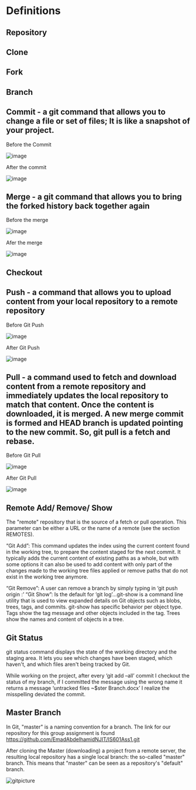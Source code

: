 # Definitions 

## Repository 

## Clone 

## Fork 

## Branch

## Commit - a git command that allows you to change a file or set of files; It is like a snapshot of your project.

Before the Commit 

![image](https://user-images.githubusercontent.com/78187300/109912583-5fcc2200-7c7a-11eb-9c6e-f35e27c9f812.png)

After the commit 

![image](https://user-images.githubusercontent.com/78187300/109912614-6eb2d480-7c7a-11eb-98be-0191ca3696d3.png)


## Merge - a git command that allows you to bring the forked history back together again

Before the merge

![image](https://user-images.githubusercontent.com/78187300/109909621-6bb4e580-7c74-11eb-9505-34956de62230.png)

Afer the merge 

![image](https://user-images.githubusercontent.com/78187300/109909680-82f3d300-7c74-11eb-9204-f178e68294df.png)


## Checkout

## Push - a command that allows you to upload content from your local repository to a remote repository

Before Git Push  

![image](https://user-images.githubusercontent.com/78187300/109909180-a5d1b780-7c73-11eb-8af4-0a978b46b03b.png)  

After Git Push 

![image](https://user-images.githubusercontent.com/78187300/109909271-cef24800-7c73-11eb-949c-66b5a7657d15.png)

## Pull - a command used to fetch and download content from a remote repository and immediately updates the local repository to match that content. Once the content is downloaded, it is merged. A new merge commit is formed and HEAD branch is updated pointing to the new commit. So, git pull is a fetch and rebase. 

Before Git Pull 

![image](https://user-images.githubusercontent.com/78187300/109907782-03183980-7c71-11eb-984e-0bb89f62ca05.png)

After Git Pull 

![image](https://user-images.githubusercontent.com/78187300/109907963-6b671b00-7c71-11eb-83df-c01b2a90ef20.png)

## Remote Add/ Remove/ Show

The "remote" repository that is the source of a fetch or pull operation. This parameter can be either a URL or the name of a remote (see the section REMOTES).

“Git Add”: This command updates the index using the current content found in the working tree, to prepare the content staged for the next commit. It typically adds the current content of existing paths as a whole, but with some options it can also be used to add content with only part of the changes made to the working tree files applied or remove paths that do not exist in the working tree anymore.

“Git Remove”: A user can remove a branch by simply typing in ‘git push origin  :<location>’ 
“Git Show”: Is the default for ‘git log’…git-show is a command line utility that is used to view expanded details on Git objects such as blobs, trees, tags, and commits. git-show has specific behavior per object type. Tags show the tag message and other objects included in the tag. Trees show the names and content of objects in a tree.

## Git Status
git status command displays the state of the working directory and the staging area. It lets you see which changes have been staged, which haven't, and which files aren't being tracked by Git.

While working on the project, after every ‘git add –all’ commit I checkout the status of my branch, if I committed the message using the wrong name it returns a message ‘untracked files ~$ster Branch.docx’ I realize the misspelling deviated the commit.


## Master Branch

In Git, "master" is a naming convention for a branch. The link for our repository for this group assignment is found https://github.com/EmadAbdelhamidNJIT/IS601Ass1.git 

After cloning the Master (downloading) a project from a remote server, the resulting local repository has a single local branch: the so-called "master" branch. This means that "master" can be seen as a repository's "default" branch.

![gitpicture](https://user-images.githubusercontent.com/77909953/110259352-34e11700-7f75-11eb-920f-966c0c74e09c.png)

